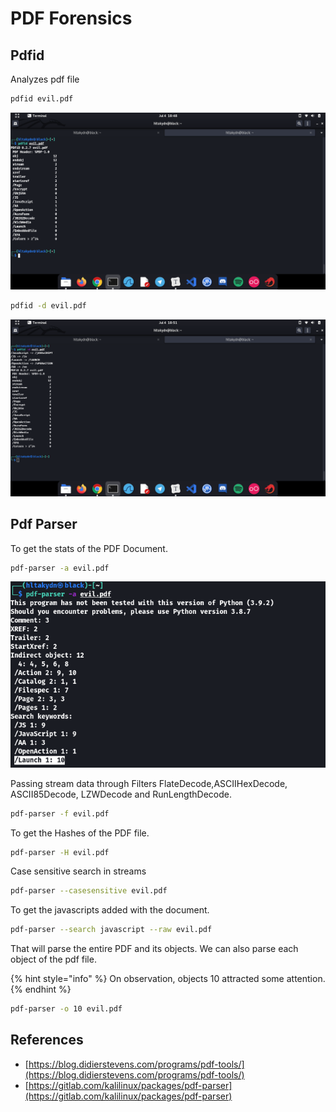 # PDF Forensics

## Pdfid

Analyzes pdf file

```bash
pdfid evil.pdf
```

![](../.gitbook/assets/screenshot-from-2021-07-04-18-48-54.png)



```bash
pdfid -d evil.pdf
```

![](../.gitbook/assets/screenshot-from-2021-07-04-18-51-25.png)

## Pdf Parser

To get the stats of the PDF Document.

```bash
pdf-parser -a evil.pdf
```

![](../.gitbook/assets/screenshot-from-2021-07-04-18-56-11.png)

Passing stream data through Filters FlateDecode,ASCIIHexDecode, ASCII85Decode, LZWDecode and RunLengthDecode.

```bash
pdf-parser -f evil.pdf
```



To get the Hashes of the PDF file.

```bash
pdf-parser -H evil.pdf
```



Case sensitive search in streams

```bash
pdf-parser --casesensitive evil.pdf
```



To get the javascripts added with the document.

```bash
pdf-parser --search javascript --raw evil.pdf
```



That will parse the entire PDF and its objects. We can also parse each object of the pdf file.

{% hint style="info" %}
On observation, objects 10 attracted some attention.
{% endhint %}

```bash
pdf-parser -o 10 evil.pdf
```

## **References**

* [https://blog.didierstevens.com/programs/pdf-tools/](https://blog.didierstevens.com/programs/pdf-tools/)
* [https://gitlab.com/kalilinux/packages/pdf-parser](https://gitlab.com/kalilinux/packages/pdf-parser)

